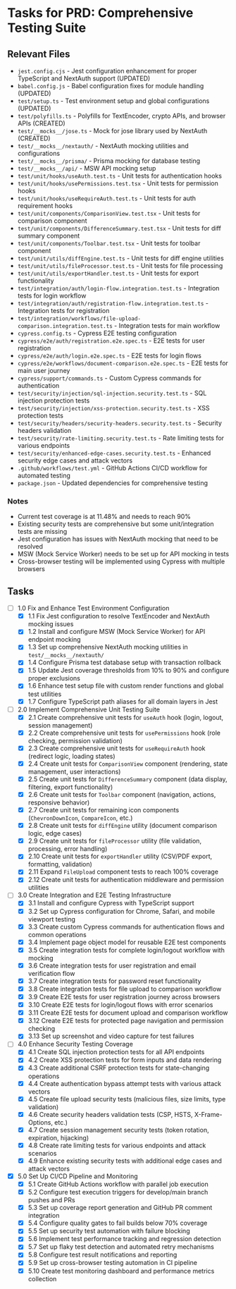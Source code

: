 # Tasks for PRD: Comprehensive Testing Suite

## Relevant Files

- `jest.config.cjs` - Jest configuration enhancement for proper TypeScript and NextAuth support (UPDATED)
- `babel.config.js` - Babel configuration fixes for module handling (UPDATED)  
- `test/setup.ts` - Test environment setup and global configurations (UPDATED)
- `test/polyfills.ts` - Polyfills for TextEncoder, crypto APIs, and browser APIs (CREATED)
- `test/__mocks__/jose.ts` - Mock for jose library used by NextAuth (CREATED)
- `test/__mocks__/nextauth/` - NextAuth mocking utilities and configurations
- `test/__mocks__/prisma/` - Prisma mocking for database testing
- `test/__mocks__/api/` - MSW API mocking setup
- `test/unit/hooks/useAuth.test.ts` - Unit tests for authentication hooks
- `test/unit/hooks/usePermissions.test.tsx` - Unit tests for permission hooks
- `test/unit/hooks/useRequireAuth.test.ts` - Unit tests for auth requirement hooks
- `test/unit/components/ComparisonView.test.tsx` - Unit tests for comparison component
- `test/unit/components/DifferenceSummary.test.tsx` - Unit tests for diff summary component
- `test/unit/components/Toolbar.test.tsx` - Unit tests for toolbar component
- `test/unit/utils/diffEngine.test.ts` - Unit tests for diff engine utilities
- `test/unit/utils/fileProcessor.test.ts` - Unit tests for file processing
- `test/unit/utils/exportHandler.test.ts` - Unit tests for export functionality
- `test/integration/auth/login-flow.integration.test.ts` - Integration tests for login workflow
- `test/integration/auth/registration-flow.integration.test.ts` - Integration tests for registration
- `test/integration/workflows/file-upload-comparison.integration.test.ts` - Integration tests for main workflow
- `cypress.config.ts` - Cypress E2E testing configuration
- `cypress/e2e/auth/registration.e2e.spec.ts` - E2E tests for user registration
- `cypress/e2e/auth/login.e2e.spec.ts` - E2E tests for login flows
- `cypress/e2e/workflows/document-comparison.e2e.spec.ts` - E2E tests for main user journey
- `cypress/support/commands.ts` - Custom Cypress commands for authentication
- `test/security/injection/sql-injection.security.test.ts` - SQL injection protection tests
- `test/security/injection/xss-protection.security.test.ts` - XSS protection tests
- `test/security/headers/security-headers.security.test.ts` - Security headers validation
- `test/security/rate-limiting.security.test.ts` - Rate limiting tests for various endpoints
- `test/security/enhanced-edge-cases.security.test.ts` - Enhanced security edge cases and attack vectors
- `.github/workflows/test.yml` - GitHub Actions CI/CD workflow for automated testing
- `package.json` - Updated dependencies for comprehensive testing

### Notes

- Current test coverage is at 11.48% and needs to reach 90%
- Existing security tests are comprehensive but some unit/integration tests are missing
- Jest configuration has issues with NextAuth mocking that need to be resolved
- MSW (Mock Service Worker) needs to be set up for API mocking in tests
- Cross-browser testing will be implemented using Cypress with multiple browsers

## Tasks

- [ ] 1.0 Fix and Enhance Test Environment Configuration
  - [x] 1.1 Fix Jest configuration to resolve TextEncoder and NextAuth mocking issues
  - [x] 1.2 Install and configure MSW (Mock Service Worker) for API endpoint mocking
  - [x] 1.3 Set up comprehensive NextAuth mocking utilities in `test/__mocks__/nextauth/`
  - [x] 1.4 Configure Prisma test database setup with transaction rollback
  - [x] 1.5 Update Jest coverage thresholds from 10% to 90% and configure proper exclusions
  - [x] 1.6 Enhance test setup file with custom render functions and global test utilities
  - [x] 1.7 Configure TypeScript path aliases for all domain layers in Jest

- [ ] 2.0 Implement Comprehensive Unit Testing Suite  
  - [x] 2.1 Create comprehensive unit tests for `useAuth` hook (login, logout, session management)
  - [x] 2.2 Create comprehensive unit tests for `usePermissions` hook (role checking, permission validation)
  - [x] 2.3 Create comprehensive unit tests for `useRequireAuth` hook (redirect logic, loading states)
  - [x] 2.4 Create unit tests for `ComparisonView` component (rendering, state management, user interactions)
  - [x] 2.5 Create unit tests for `DifferenceSummary` component (data display, filtering, export functionality)
  - [x] 2.6 Create unit tests for `Toolbar` component (navigation, actions, responsive behavior)
  - [x] 2.7 Create unit tests for remaining icon components (`ChevronDownIcon`, `CompareIcon`, etc.)
  - [x] 2.8 Create unit tests for `diffEngine` utility (document comparison logic, edge cases)
  - [x] 2.9 Create unit tests for `fileProcessor` utility (file validation, processing, error handling)
  - [x] 2.10 Create unit tests for `exportHandler` utility (CSV/PDF export, formatting, validation)
  - [x] 2.11 Expand `FileUpload` component tests to reach 100% coverage
  - [x] 2.12 Create unit tests for authentication middleware and permission utilities

- [ ] 3.0 Create Integration and E2E Testing Infrastructure
  - [x] 3.1 Install and configure Cypress with TypeScript support
  - [x] 3.2 Set up Cypress configuration for Chrome, Safari, and mobile viewport testing
  - [x] 3.3 Create custom Cypress commands for authentication flows and common operations
  - [x] 3.4 Implement page object model for reusable E2E test components
  - [x] 3.5 Create integration tests for complete login/logout workflow with mocking
  - [x] 3.6 Create integration tests for user registration and email verification flow
  - [x] 3.7 Create integration tests for password reset functionality
  - [x] 3.8 Create integration tests for file upload to comparison workflow
  - [x] 3.9 Create E2E tests for user registration journey across browsers
  - [x] 3.10 Create E2E tests for login/logout flows with error scenarios
  - [x] 3.11 Create E2E tests for document upload and comparison workflow
  - [x] 3.12 Create E2E tests for protected page navigation and permission checking
  - [x] 3.13 Set up screenshot and video capture for test failures

- [ ] 4.0 Enhance Security Testing Coverage
  - [x] 4.1 Create SQL injection protection tests for all API endpoints
  - [x] 4.2 Create XSS protection tests for form inputs and data rendering
  - [x] 4.3 Create additional CSRF protection tests for state-changing operations
  - [x] 4.4 Create authentication bypass attempt tests with various attack vectors
  - [x] 4.5 Create file upload security tests (malicious files, size limits, type validation)
  - [x] 4.6 Create security headers validation tests (CSP, HSTS, X-Frame-Options, etc.)
  - [x] 4.7 Create session management security tests (token rotation, expiration, hijacking)
  - [x] 4.8 Create rate limiting tests for various endpoints and attack scenarios
  - [x] 4.9 Enhance existing security tests with additional edge cases and attack vectors

- [x] 5.0 Set Up CI/CD Pipeline and Monitoring
  - [x] 5.1 Create GitHub Actions workflow with parallel job execution
  - [x] 5.2 Configure test execution triggers for develop/main branch pushes and PRs
  - [x] 5.3 Set up coverage report generation and GitHub PR comment integration
  - [x] 5.4 Configure quality gates to fail builds below 70% coverage
  - [x] 5.5 Set up security test automation with failure blocking
  - [x] 5.6 Implement test performance tracking and regression detection
  - [x] 5.7 Set up flaky test detection and automated retry mechanisms
  - [x] 5.8 Configure test result notifications and reporting
  - [x] 5.9 Set up cross-browser testing automation in CI pipeline
  - [x] 5.10 Create test monitoring dashboard and performance metrics collection 